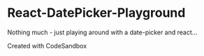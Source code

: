 # React-DatePicker-Playground

Nothing much - just playing around with a date-picker and react...

Created with CodeSandbox

